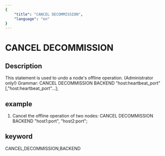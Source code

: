 ```yaml
---
{
    "title": "CANCEL DECOMMISSION",
    "language": "en"
}
---
```


# CANCEL DECOMMISSION
## Description

This statement is used to undo a node's offline operation. (Administrator only!)
Grammar:
CANCEL DECOMMISSION BACKEND "host:heartbeat_port"[,"host:heartbeat_port"...];

## example

1. Cancel the offline operation of two nodes:
CANCEL DECOMMISSION BACKEND "host1:port", "host2:port";

## keyword
CANCEL,DECOMMISSION,BACKEND
